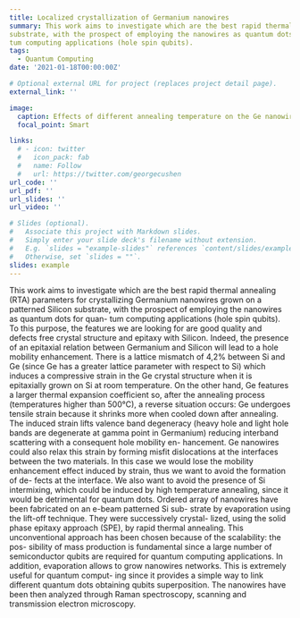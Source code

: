 ```yaml
---
title: Localized crystallization of Germanium nanowires
summary: This work aims to investigate which are the best rapid thermal annealing (RTA) parameters for crystallizing Germanium nanowires grown on a patterned Silicon
substrate, with the prospect of employing the nanowires as quantum dots for quan-
tum computing applications (hole spin qubits).
tags:
  - Quantum Computing
date: '2021-01-18T00:00:00Z'

# Optional external URL for project (replaces project detail page).
external_link: ''

image:
  caption: Effects of different annealing temperature on the Ge nanowires.
  focal_point: Smart

links:
  # - icon: twitter
  #   icon_pack: fab
  #   name: Follow
  #   url: https://twitter.com/georgecushen
url_code: ''
url_pdf: ''
url_slides: ''
url_video: ''

# Slides (optional).
#   Associate this project with Markdown slides.
#   Simply enter your slide deck's filename without extension.
#   E.g. `slides = "example-slides"` references `content/slides/example-slides.md`.
#   Otherwise, set `slides = ""`.
slides: example
---
```


This work aims to investigate which are the best rapid thermal annealing (RTA)
parameters for crystallizing Germanium nanowires grown on a patterned Silicon
substrate, with the prospect of employing the nanowires as quantum dots for quan-
tum computing applications (hole spin qubits). To this purpose, the features we
are looking for are good quality and defects free crystal structure and epitaxy with
Silicon. Indeed, the presence of an epitaxial relation between Germanium and
Silicon will lead to a hole mobility enhancement. There is a lattice mismatch of
4,2% between Si and Ge (since Ge has a greater lattice parameter with respect
to Si) which induces a compressive strain in the Ge crystal structure when it is
epitaxially grown on Si at room temperature. On the other hand, Ge features a
larger thermal expansion coefficient so, after the annealing process (temperatures
higher than 500°C), a reverse situation occurs: Ge undergoes tensile strain because
it shrinks more when cooled down after annealing. The induced strain lifts valence
band degeneracy (heavy hole and light hole bands are degenerate at gamma point
in Germanium) reducing interband scattering with a consequent hole mobility en-
hancement. Ge nanowires could also relax this strain by forming misfit dislocations
at the interfaces between the two materials. In this case we would lose the mobility
enhancement effect induced by strain, thus we want to avoid the formation of de-
fects at the interface. We also want to avoid the presence of Si intermixing, which
could be induced by high temperature annealing, since it would be detrimental for
quantum dots.
Ordered array of nanowires have been fabricated on an e-beam patterned Si sub-
strate by evaporation using the lift-off technique. They were successively crystal-
lized, using the solid phase epitaxy approach (SPE), by rapid thermal annealing.
This unconventional approach has been chosen because of the scalability: the pos-
sibility of mass production is fundamental since a large number of semiconductor
qubits are required for quantum computing applications. In addition, evaporation
allows to grow nanowires networks. This is extremely useful for quantum comput-
ing since it provides a simple way to link different quantum dots obtaining qubits
superposition.
The nanowires have been then analyzed through Raman spectroscopy, scanning
and transmission electron microscopy.

